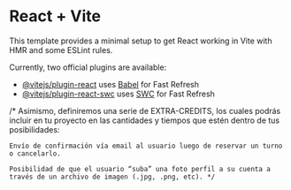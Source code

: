 # React + Vite

This template provides a minimal setup to get React working in Vite with HMR and some ESLint rules.

Currently, two official plugins are available:

- [@vitejs/plugin-react](https://github.com/vitejs/vite-plugin-react/blob/main/packages/plugin-react/README.md) uses [Babel](https://babeljs.io/) for Fast Refresh
- [@vitejs/plugin-react-swc](https://github.com/vitejs/vite-plugin-react-swc) uses [SWC](https://swc.rs/) for Fast Refresh

/* Asimismo, definiremos una serie de EXTRA-CREDITS, los cuales podrás incluir en tu proyecto en las cantidades y tiempos que estén dentro de tus posibilidades:

    Envío de confirmación vía email al usuario luego de reservar un turno o cancelarlo.

    Posibilidad de que el usuario “suba” una foto perfil a su cuenta a través de un archivo de imagen (.jpg, .png, etc). */

